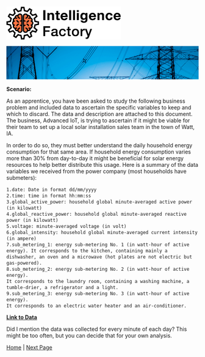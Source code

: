 <!----- Conversion time: 0.751 seconds.


Using this Markdown file:

1. Cut and paste this output into your source file.
2. See the notes and action items below regarding this conversion run.
3. Check the rendered output (headings, lists, code blocks, tables) for proper
   formatting and use a linkchecker before you publish this page.

Conversion notes:

* Docs to Markdown version 1.0β17
* Tue Aug 27 2019 15:55:29 GMT-0700 (PDT)
* Source doc: https://docs.google.com/open?id=1i-EsNOdY1eFx5lveG_N8j4WhGXphkBqMAk07LcHMj0w
* This is a partial selection. Check to make sure intra-doc links work.
----->
![alt_text](images/TIF1000.png "image_tooltip")

<p align="center"><img src="images/high-voltage-slide.png"></p>

**Scenario:**

As an apprentice, you have been asked to study the following business problem and included data to ascertain the specific variables to keep and which to discard. The data and description are attached to this document. The business, Advanced IoT, is trying to ascertain if it might be viable for their team to set up a local solar installation sales team in the town of Watt, IA. 

In order to do so, they must better understand the daily household energy consumption for that same area. If household energy consumption varies more than 30% from day-to-day it might be beneficial for solar energy resources to help better distribute this usage. Here is a summary of the data variables we received from the power company (most households have submeters):


    1.date: Date in format dd/mm/yyyy 
    2.time: time in format hh:mm:ss 
    3.global_active_power: household global minute-averaged active power (in kilowatt) 
    4.global_reactive_power: household global minute-averaged reactive power (in kilowatt) 
    5.voltage: minute-averaged voltage (in volt) 
    6.global_intensity: household global minute-averaged current intensity (in ampere) 
    7.sub_metering_1: energy sub-metering No. 1 (in watt-hour of active energy). It corresponds to the kitchen, containing mainly a dishwasher, an oven and a microwave (hot plates are not electric but gas-powered). 
    8.sub_metering_2: energy sub-metering No. 2 (in watt-hour of active energy). 
    It corresponds to the laundry room, containing a washing machine, a tumble-drier, a refrigerator and a light. 
    9.sub_metering_3: energy sub-metering No. 3 (in watt-hour of active energy). 
    It corresponds to an electric water heater and an air-conditioner.

**[Link to Data](household_power_consumption.zip)**

Did I mention the data was collected for every minute of each day? This might be too often, but you can decide that for your own analysis. 

[Home](tif100.md) | [Next Page](page8.md)

<!-- Docs to Markdown version 1.0β17 -->
